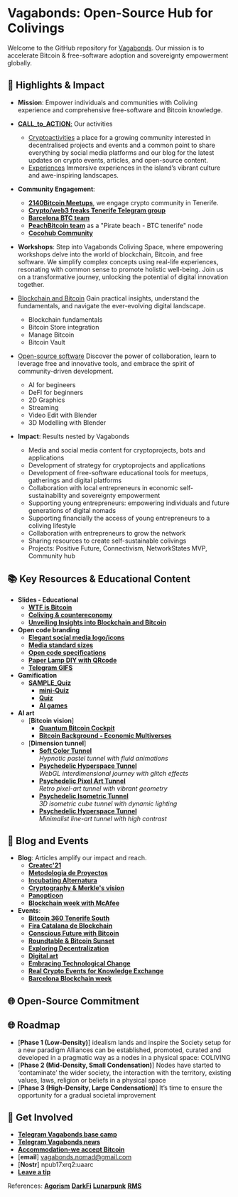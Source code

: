 # Vagabonds: Open-Source Hub for Colivings

Welcome to the GitHub repository for [Vagabonds](https://vagabonds.undervan.me/). Our mission is to accelerate Bitcoin & free-software adoption and sovereignty empowerment globally. 

## 🌟 Highlights & Impact

- **Mission**: Empower individuals and communities with Coliving experience and comprehensive free-software and Bitcoin knowledge.
- [**CALL_to_ACTION**:](https://vagabonds.undervan.me/experiences-services-activities-tech/experiences-tenerife) Our activities
    - [Cryptoactivities](https://vagabonds.undervan.me/experiences-services-activities-tech/#crypto-activities) a place for a growing community interested in decentralised projects and events and a common point to share everything by social media platforms and our blog for the latest updates on crypto events, articles, and open-source content.
    - [Experiences](https://vagabonds.undervan.me/experiences-services-activities-tech/#experiences-tenerife) Immersive experiences in the island’s vibrant culture and awe-inspiring landscapes. 

- **Community Engagement**: 
    - [**2140Bitcoin Meetups**](https://2140meetups.com/comunidad/6856/), we engage crypto community in Tenerife.
    - [**Crypto/web3 freaks Tenerife Telegram group**](https://linktr.bitcoinbarcelona.xyz/)
    - [**Barcelona BTC team**](https://t.me/+yoREyEBRsLJiZTg0)
    - [**PeachBitcoin team**](https://peachbitcoin.com) as a "Pirate beach - BTC tenerife" node
    - [**Cocohub Community**](https://cocohub.io/europe/spain/tenerife/vagabonds)
 
- **Workshops**: Step into Vagabonds Coliving Space, where empowering workshops delve into the world of blockchain, Bitcoin, and free software. We simplify complex concepts using real-life experiences, resonating with common sense to promote holistic well-being. Join us on a transformative journey, unlocking the potential of digital innovation together.
 - [Blockchain and Bitcoin](https://vagabonds.undervan.me/workshops-technology-digital-innovation/) 
Gain practical insights, understand the fundamentals, and navigate the ever-evolving digital landscape.
    - Blockchain fundamentals
    - Bitcoin Store integration
    - Manage Bitcoin
    - Bitcoin Vault
 - [Open-source software](https://vagabonds.undervan.me/workshops-technology-digital-innovation/) 
Discover the power of collaboration, learn to leverage free and innovative tools, and embrace the spirit of community-driven development.
    - AI for begineers
    - DeFI for beginners
    - 2D Graphics
    - Streaming
    - Video Edit with Blender
    - 3D Modelling with Blender

- **Impact**: Results nested by Vagabonds
    - Media and social media content for cryptoprojects, bots and applications
    - Development of strategy for cryptoprojects and applications
    - Development of free-software educational tools for meetups, gatherings and digital platforms
    - Collaboration with local entrepreneurs in economic self-sustainability and sovereignty empowerment
    - Supporting young entrepreneurs: empowering individuals and future generations of digital nomads
    - Supporting financially the access of young entrepreneurs to a coliving lifestyle
    - Collaboration with entrepreneurs to grow the network
    - Sharing resources to create self-sustainable colivings
    - Projects: Positive Future, Connectivism, NetworkStates MVP, Community hub


## 📚 Key Resources & Educational Content
- **Slides - Educational**
    - [**WTF is Bitcoin**](https://github.com/VagabondsExplorer/Resources/blob/main/WTFisBTC_LiBpresentation.svg)
    - [**Coliving & countereconomy**](https://github.com/VagabondsExplorer/Resources)
    - [**Unveiling Insights into Blockchain and Bitcoin**](https://vagabonds.undervan.me/2022/11/20/exploring-blockchain-bitcoin/)
 - **Open code branding**
    - [**Elegant social media logo/icons**](https://github.com/VagabondsExplorer/Resources/blob/main/elegant_social_media_sizes.html)
    - [**Media standard sizes**](https://github.com/VagabondsExplorer/Resources/blob/main/webMediasizes.tar.xz)
    - [**Open code specifications**](https://github.com/VagabondsExplorer/Resources/blob/main/specifications.html) 
    - [**Paper Lamp DIY with QRcode**](https://github.com/VagabondsExplorer/Resources/blob/main/PaperlampA4.svg)
    - [**Telegram GIFS**](https://github.com/VagabondsExplorer/Resources/)
  - **Gamification** 
    - [**SAMPLE_Quiz**](https://vagabonds.undervan.me/quiz/MiniQuizz/)
        - [**mini-Quiz**](https://github.com/VagabondsExplorer/Resources/blob/main/MiniQuizz.zip)
        - [**Quiz**](https://github.com/VagabondsExplorer/Resources/blob/main/VagaQuizz_V6.zip)
        - [**AI games**](https://github.com/VagabondsExplorer/Resources/)
 - **AI art** 
    - [**Bitcoin vision**]
        - [**Quantum Bitcoin Cockpit**](https://github.com/VagabondsExplorer/Resources/blob/main/BACKGROUNDcockpit.html)
        - [**Bitcoin Background - Economic Multiverses**](https://github.com/VagabondsExplorer/Resources/blob/main/BACKGROUNDECO.html)
    - [**Dimension tunnel**]
      - [**Soft Color Tunnel**](https://github.com/VagabondsExplorer/Resources/blob/main/tunelFlatDesign.html)  
          *Hypnotic pastel tunnel with fluid animations*
      - [**Psychedelic Hyperspace Tunnel**](https://github.com/VagabondsExplorer/Resources/blob/main/tunelwebgl.html)  
          *WebGL interdimensional journey with glitch effects*
      - [**Psychedelic Pixel Art Tunnel**](https://github.com/VagabondsExplorer/Resources/blob/main/tunelPixelArt.html)  
          *Retro pixel-art tunnel with vibrant geometry*
      - [**Psychedelic Isometric Tunnel**](https://github.com/VagabondsExplorer/Resources/blob/main/tunelIsometric.html)  
          *3D isometric cube tunnel with dynamic lighting*
      - [**Psychedelic Hyperspace Tunnel**](https://github.com/VagabondsExplorer/Resources/blob/main/tunelLineArt.html)  
          *Minimalist line-art tunnel with high contrast*
          

## 🤝 Blog and Events

- **Blog**: Articles amplify our impact and reach.
  - [**Createc'21**](https://undervan.me/createc21/)
  - [**Metodologia de Proyectos**](https://undervan.me/metodologia-de-proyectos/)
  - [**Incubating Alternatura**](https://undervan.me/undervan-con-alternatura/)
  - [**Cryptography & Merkle's vision**](https://undervan.me/new-form-of-life/)
  - [**Panopticon**](https://undervan.me/panopticon/)
  - [**Blockchain week with McAfee**](https://undervan.me/john-mcafee-gives-speech-at-the-barcelona-blockchain-week-2019/)
- **Events**:
  - [**Bitcoin 360 Tenerife South**](https://2140meetups.com/meetup/7161/)
  - [**Fira Catalana de Blockchain**](https://www.bxcat.cat/)
  - [**Conscious Future with Bitcoin**](https://2140meetups.com/meetup/6949/)
  - [**Roundtable & Bitcoin Sunset**](https://2140meetups.com/meetup/6894/)
  - [**Exploring Decentralization**](https://vagabonds.undervan.me/2023/09/25/conscious-future/) 
  - [**Digital art**](https://vagabonds.undervan.me/2023/06/18/digital-art-recycling-technologies-and-3d-printing/)
  - [**Embracing Technological Change**](https://vagabonds.undervan.me/2022/12/22/positive-future-mindset/)
  - [**Real Crypto Events for Knowledge Exchange**](https://vagabonds.undervan.me/2022/11/14/empowering-crypto-events-tenerife/)
  - [**Barcelona Blockchain week**](https://undervan.me/democracy-for-all-at-the-barcelona-blockchain-week/) 

    
## 🌐 Open-Source Commitment


## 🌐 Roadmap
 - [**Phase 1 (Low-Density)**] idealism lands and inspire the Society setup for a new paradigm 
Alliances can be established, promoted, curated and developed in a pragmatic way as a nodes in a physical space: COLIVING
 - [**Phase 2 (Mid-Density, Small Condensation)**] Nodes have started to ‘contaminate’ the wider society, the interaction with the territory, existing values, laws, religion or beliefs in a physical space
 - [**Phase 3 (High-Density, Large Condensation)**] It’s time to ensure the opportunity for a gradual societal improvement 

## 🙌 Get Involved
  - [**Telegram Vagabonds base camp**](https://t.me/+w6pECkn8WYdmNzg0)
  - [**Telegram Vagabonds news**](https://t.me/+f6V0gjlYTsRmM2Y0) 
  - [**Accommodation-we accept Bitcoin**](https://vagabonds.undervan.me/booking-form/)
  - [**email**] vagabonds.nomad@gmail.com
  - [**Nostr**] npub17xrq2:uaarc
  - [**Leave a tip**](https://getalby.com/p/undervan)

References:
[**Agorism**](https://agorist.xyz/)
[**DarkFi**](https://dark.fi/)
[**Lunarpunk**](https://lunardao.net/index.html)
[**RMS**](https://stallman.org/)
